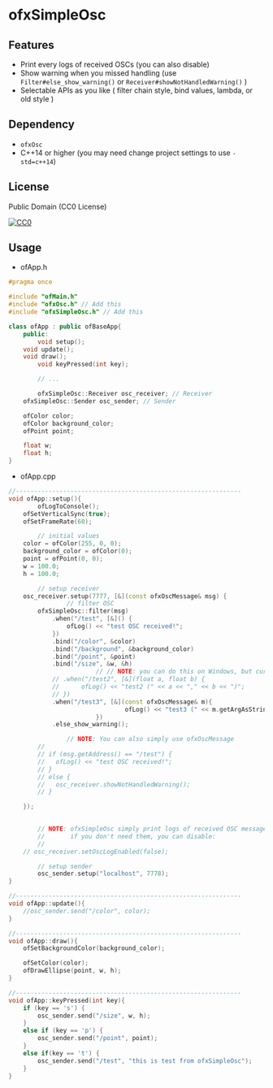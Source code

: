 # ofxSimpleOsc

## Features
- Print every logs of received OSCs (you can also disable)
- Show warning when you missed handling (use `Filter#else_show_warning()` or `Receiver#showNotHandledWarning()` )
- Selectable APIs as you like ( filter chain style, bind values, lambda, or old style )

## Dependency

- `ofxOsc`
- C++14 or higher (you may need change project settings to use `-std=c++14`)

## License

Public Domain (CC0 License)

[![CC0](http://i.creativecommons.org/p/zero/1.0/88x31.png "CC0")](http://creativecommons.org/publicdomain/zero/1.0/deed.ja)

## Usage

- ofApp.h

```cpp
#pragma once

#include "ofMain.h"
#include "ofxOsc.h" // Add this
#include "ofxSimpleOsc.h" // Add this

class ofApp : public ofBaseApp{
    public:
        void setup();
	void update();
	void draw();
        void keyPressed(int key);

        // ...

        ofxSimpleOsc::Receiver osc_receiver; // Receiver
	ofxSimpleOsc::Sender osc_sender; // Sender

	ofColor color;
	ofColor background_color;
	ofPoint point;

	float w;
	float h;
}
```

- ofApp.cpp

```cpp
//--------------------------------------------------------------
void ofApp::setup(){
        ofLogToConsole();
	ofSetVerticalSync(true);
	ofSetFrameRate(60);

        // initial values
	color = ofColor(255, 0, 0);
	background_color = ofColor(0);
	point = ofPoint(0, 0);
	w = 100.0;
	h = 100.0;

        // setup receiver
	osc_receiver.setup(7777, [&](const ofxOscMessage& msg) {
                // filter OSC
		ofxSimpleOsc::filter(msg)
			.when("/test", [&]() {
				ofLog() << "test OSC received!";
			})
			.bind("/color", &color)
			.bind("/background", &background_color)
			.bind("/point", &point)
			.bind("/size", &w, &h)
                        // // NOTE: you can do this on Windows, but currently Mac users can't
			// .when("/test2", [&](float a, float b) {
			//      ofLog() << "test2 (" << a << "," << b << ")";
			// })
			.when("/test3", [&](const ofxOscMessage& m){
                                ofLog() << "test3 (" << m.getArgAsString(0) << ")";
                        })
			.else_show_warning();

                // NOTE: You can also simply use ofxOscMessage
		//
		// if (msg.getAddress() == "/test") {
		//	 ofLog() << "test OSC received!";
		// }
		// else {
		//	 osc_receiver.showNotHandledWarning();
		// }

	});

        
        // NOTE: ofxSimpleOsc simply print logs of received OSC messages.
        //       if you don't need them, you can disable:
        //
	// osc_receiver.setOscLogEnabled(false);

        // setup sender
        osc_sender.setup("localhost", 7778);
}

//--------------------------------------------------------------
void ofApp::update(){
	//osc_sender.send("/color", color);
}

//--------------------------------------------------------------
void ofApp::draw(){
	ofSetBackgroundColor(background_color);

	ofSetColor(color);
	ofDrawEllipse(point, w, h);
}

//--------------------------------------------------------------
void ofApp::keyPressed(int key){
	if (key == 's') {
		osc_sender.send("/size", w, h);
	}
	else if (key == 'p') {
		osc_sender.send("/point", point);
	}
	else if(key == 't') {
		osc_sender.send("/test", "this is test from ofxSimpleOsc");
	}
}
```
